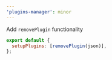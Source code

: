 ```yaml
---
'plugins-manager': minor
---
```


Add `removePlugin` functionality

```js
export default {
  setupPlugins: [removePlugin(json)],
};
```
